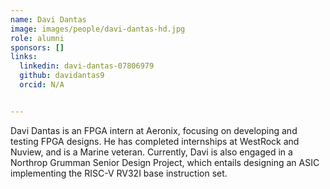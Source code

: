 ```yaml
---
name: Davi Dantas
image: images/people/davi-dantas-hd.jpg
role: alumni
sponsors: []
links:
  linkedin: davi-dantas-07806979
  github: davidantas9
  orcid: N/A


---
```


Davi Dantas is an FPGA intern at Aeronix, focusing on developing and testing FPGA designs. He has completed internships at WestRock and Nuview, and is a Marine veteran. Currently, Davi is also engaged in a Northrop Grumman Senior Design Project, which entails designing an ASIC implementing the RISC-V RV32I base instruction set.
